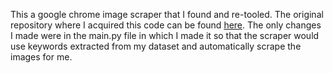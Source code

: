 This a google chrome image scraper that I found and re-tooled. The original repository where I acquired this code can be found [here](https://github.com/ohyicong/Google-Image-Scraper).
The only changes I made were in the main.py file in which I made it so that the scraper would use keywords extracted from my dataset and automatically scrape the images for me.
